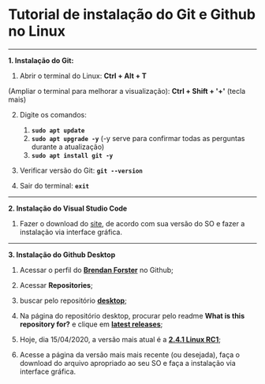 # Tutorial de instalação do Git e Github no Linux

---
   
**1. Instalação do Git:**
   
   1. Abrir o terminal do Linux: **Ctrl + Alt + T**
   
   (Ampliar o terminal para melhorar a visualização): **Ctrl + Shift + '+'** (tecla mais)
   
   2. Digite os comandos: 
      1. **`sudo apt update`**
      2. **`sudo apt upgrade -y`** (-y serve para confirmar todas as perguntas durante a atualização)
      3. **`sudo apt install git -y`**

   3. Verificar versão do Git: **`git --version`**
   
   4. Sair do terminal: **`exit`**
   
---
   
**2. Instalação do Visual Studio Code**

   1. Fazer o download do [site](https://code.visualstudio.com/download), de acordo com sua versão do SO e fazer a instalação via interface gráfica.
   
---
   
**3. Instalação do Github Desktop**

   1. Acessar o perfil do **[Brendan Forster](http://github.com/shiftkey)** no Github;
   
   2. Acessar **Repositories**;
   
   3. buscar pelo repositório **[desktop](https://github.com/shiftkey/desktop)**;
   
   4. Na página do repositório desktop, procurar pelo readme **What is this repository for?** e clique em **[latest releases](https://github.com/shiftkey/desktop/releases)**;
   
   5. Hoje, dia 15/04/2020, a versão mais atual é a **[2.4.1 Linux RC1](https://github.com/shiftkey/desktop/releases/tag/release-2.4.1-linux1)**;
   
   6. Acesse a página da versão mais mais recente (ou desejada), faça o download do arquivo apropriado ao seu SO e faça a instalação via interface gráfica.
   
   
